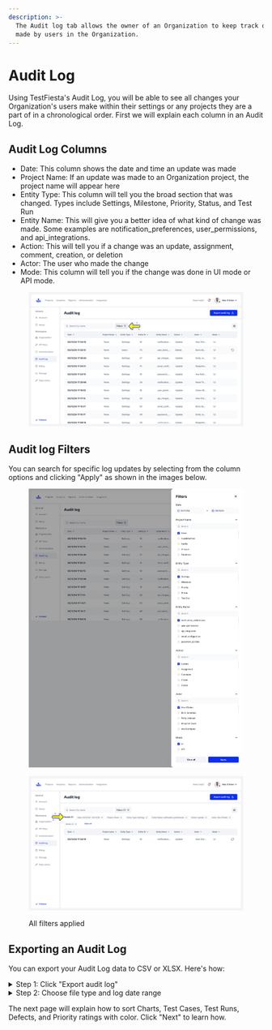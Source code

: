 ```yaml
---
description: >-
  The Audit log tab allows the owner of an Organization to keep track of changes
  made by users in the Organization.
---
```


# Audit Log

Using TestFiesta's Audit Log, you will be able to see all changes your Organization's users make within their settings or any projects they are a part of in a chronological order. First we will explain each column in an Audit Log.&#x20;

## Audit Log Columns

* Date: This column shows the date and time an update was made
* Project Name: If an update was made to an Organization project, the project name will appear here
* Entity Type: This column will tell you the broad section that was changed. Types include Settings, Milestone, Priority, Status, and Test Run
* Entity Name: This will give you a better idea of what kind of change was made. Some examples are notification\_preferences, user\_permissions, and api\_integrations.
* Action: This will tell you if a change was an update, assignment, comment, creation, or deletion
* Actor: The user who made the change
* Mode: This column will tell you if the change was done in UI mode or API mode.&#x20;

<figure><img src="../../.gitbook/assets/Audit log.png" alt=""><figcaption></figcaption></figure>

## Audit log Filters&#x20;

You can search for specific log updates by selecting from the column options and clicking "Apply" as shown in the images below.&#x20;

<figure><img src="../../.gitbook/assets/Audit log_Fiters.png" alt=""><figcaption></figcaption></figure>

<figure><img src="../../.gitbook/assets/Audit log_Filters Applied.png" alt=""><figcaption><p>All filters applied</p></figcaption></figure>

## Exporting an Audit Log

You can export your Audit Log data to CSV or XLSX. Here's how:&#x20;

<details>

<summary>Step 1: Click "Export audit log" </summary>

In your Audit Log tab, click the blue "Export audit log" button on the top right of the screen.&#x20;

</details>

<details>

<summary>Step 2: Choose file type and log date range</summary>

You may either choose to export to CSV or XLSX depending on your needs. Once you choose, you will be asked to pick the date range you want your log to cover. You should download a CSV or XLSX file after your choose your date range.&#x20;

</details>

The next page will explain how to sort Charts, Test Cases, Test Runs, Defects, and Priority ratings with color. Click "Next" to learn how. &#x20;
